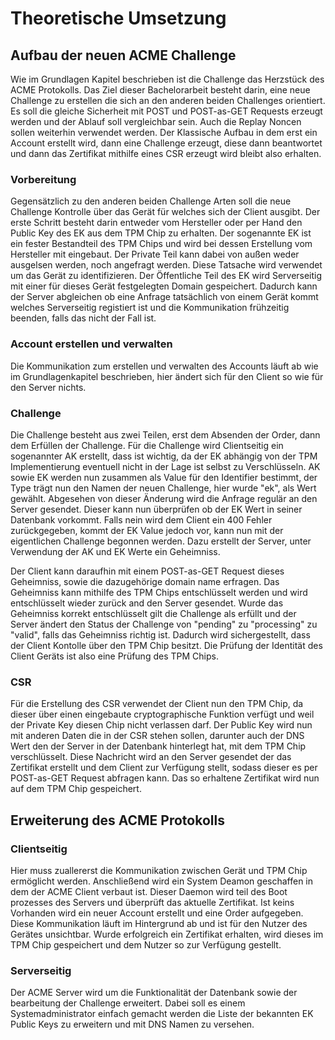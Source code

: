 # Theoretische Umsetzung

## Aufbau der neuen ACME Challenge
Wie im Grundlagen Kapitel beschrieben ist die Challenge das Herzstück des ACME Protokolls. Das Ziel dieser Bachelorarbeit besteht darin, eine neue Challenge zu erstellen die sich an den anderen beiden Challenges orientiert. Es soll die gleiche Sicherheit mit POST und POST-as-GET Requests erzeugt werden und der Ablauf soll vergleichbar sein. Auch die Replay Noncen sollen weiterhin verwendet werden. Der Klassische Aufbau in dem erst ein Account erstellt wird, dann eine Challenge erzeugt, diese dann beantwortet und dann das Zertifikat mithilfe eines CSR erzeugt wird bleibt also erhalten.

### Vorbereitung
Gegensätzlich zu den anderen beiden Challenge Arten soll die neue Challenge Kontrolle über das Gerät für welches sich der Client ausgibt. Der erste Schritt besteht darin entweder vom Hersteller oder per Hand den Public Key des EK aus dem TPM Chip zu erhalten. Der sogenannte EK ist ein fester Bestandteil des TPM Chips und wird bei dessen Erstellung vom Hersteller mit eingebaut. Der Private Teil kann dabei von außen weder ausgelsen werden, noch angefragt werden. Diese Tatsache wird verwendet um das Gerät zu identifizieren. Der Öffentliche Teil des EK wird Serverseitig mit einer für dieses Gerät festgelegten Domain gespeichert. Dadurch kann der Server abgleichen ob eine Anfrage tatsächlich von einem Gerät kommt welches Serverseitig registiert ist und die Kommunikation frühzeitig beenden, falls das nicht der Fall ist.

### Account erstellen und verwalten
Die Kommunikation zum erstellen und verwalten des Accounts läuft ab wie im Grundlagenkapitel beschrieben, hier ändert sich für den Client so wie für den Server nichts.

### Challenge
Die Challenge besteht aus zwei Teilen, erst dem Absenden der Order, dann dem Erfüllen der Challenge.
Für die Challenge wird Clientseitig ein sogenannter AK erstellt, dass ist wichtig, da der EK abhängig von der TPM Implementierung eventuell nicht in der Lage ist selbst zu Verschlüsseln. AK sowie EK werden nun zusammen als Value für den Identifier bestimmt, der Type trägt nun den Namen der neuen Challenge, hier wurde "ek", als Wert gewählt. Abgesehen von dieser Änderung wird die Anfrage regulär an den Server gesendet. Dieser kann nun überprüfen ob der EK Wert in seiner Datenbank vorkommt. Falls nein wird dem Client ein 400 Fehler zurückgegeben, kommt der EK Value jedoch vor, kann nun mit der eigentlichen Challenge begonnen werden. Dazu erstellt der Server, unter Verwendung der AK und EK Werte ein Geheimniss.

Der Client kann daraufhin mit einem POST-as-GET Request dieses Geheimniss, sowie die dazugehörige domain name erfragen. Das Geheimniss kann mithilfe des TPM Chips entschlüsselt werden und wird entschlüsselt wieder zurück and den Server gesendet. Wurde das Geheimniss korrekt entschlüsselt gilt die Challenge als erfüllt und der Server ändert den Status der Challenge von "pending" zu "processing" zu "valid", falls das Geheimniss richtig ist. Dadurch wird sichergestellt, dass der Client Kontolle über den TPM Chip besitzt. Die Prüfung der Identität des Client Geräts ist also eine Prüfung des TPM Chips.

### CSR
Für die Erstellung des CSR verwendet der Client nun den TPM Chip, da dieser über einen eingebaute cryptographische Funktion verfügt und weil der Private Key diesen Chip nicht verlassen darf. Der Public Key wird nun mit anderen Daten die in der CSR stehen sollen, darunter auch der DNS Wert den der Server in der Datenbank hinterlegt hat, mit dem TPM Chip verschlüsselt. Diese Nachricht wird an den Server gesendet der das Zertifikat erstellt und dem Client zur Verfügung stellt, sodass dieser es per POST-as-GET Request abfragen kann.
Das so erhaltene Zertifikat wird nun auf dem TPM Chip gespeichert.

## Erweiterung des ACME Protokolls
### Clientseitig
Hier muss zuallererst die Kommunikation zwischen Gerät und TPM Chip ermöglicht werden. Anschließend wird ein System Deamon geschaffen in dem der ACME Client verbaut ist. Dieser Daemon wird teil des Boot prozesses des Servers und überprüft das aktuelle Zertifikat. Ist keins Vorhanden wird ein neuer Account erstellt und eine Order aufgegeben. Diese Kommunikation läuft im Hintergrund ab und ist für den Nutzer des Gerätes unsichtbar. Wurde erfolgreich ein Zertifikat erhalten, wird dieses im TPM Chip gespeichert und dem Nutzer so zur Verfügung gestellt.

### Serverseitig
Der ACME Server wird um die Funktionalität der Datenbank sowie der bearbeitung der Challenge erweitert. Dabei soll es einem Systemadministrator einfach gemacht werden die Liste der bekannten EK Public Keys zu erweitern und mit DNS Namen zu versehen. 
